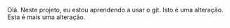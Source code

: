 Olá. Neste projeto, eu estou aprendendo a usar o git.
Isto é uma alteração.
Esta é mais uma alteração.
